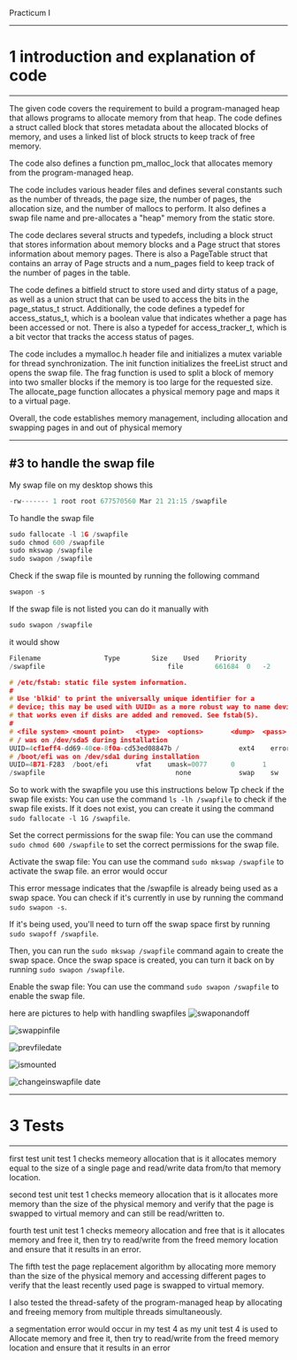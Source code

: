 Practicum I

-------------------------------------------------------------------------------------------------------------------------------------------------------------------
# 1 introduction and explanation of code
-------------------------------------------------------------------------------------------------------------------------------------------------------------------

The given code covers the requirement to build a program-managed heap that allows programs to allocate memory from that heap. The code defines a struct called block that stores metadata about the allocated blocks of memory, and uses a linked list of block structs to keep track of free memory.

The code also defines a function pm_malloc_lock that allocates memory from the program-managed heap. 

The code includes various header files and defines several constants such as the number of threads, the page size, the number of pages, the allocation size, and the number of mallocs to perform. It also defines a swap file name and pre-allocates a "heap" memory from the static store.

The code declares several structs and typedefs, including a block struct that stores information about memory blocks and a Page struct that stores information about memory pages. There is also a PageTable struct that contains an array of Page structs and a num_pages field to keep track of the number of pages in the table.

The code defines a bitfield struct to store used and dirty status of a page, as well as a union struct that can be used to access the bits in the page_status_t struct. Additionally, the code defines a typedef for access_status_t, which is a boolean value that indicates whether a page has been accessed or not. There is also a typedef for access_tracker_t, which is a bit vector that tracks the access status of pages.

The code includes a mymalloc.h header file and initializes a mutex variable for thread synchronization. The init function initializes the freeList struct and opens the swap file. The frag function is used to split a block of memory into two smaller blocks if the memory is too large for the requested size. The allocate_page function allocates a physical memory page and maps it to a virtual page.

Overall, the code establishes memory management, including allocation and swapping pages in and out of physical memory

--------------------------------------------------------------------------------------------------------------------------------------------------------------------
#3 to handle the swap file
---------------------------------------------------------------------------------------------------------------------------------------------------------------------
My swap file on my desktop shows this 
```c
-rw------- 1 root root 677570560 Mar 21 21:15 /swapfile
```
To handle the swap file
```c
sudo fallocate -l 1G /swapfile
sudo chmod 600 /swapfile
sudo mkswap /swapfile
sudo swapon /swapfile
```
Check if the swap file is mounted by running the following command
```c
swapon -s
```
If the swap file is not listed you can do it manually with 
```c
sudo swapon /swapfile
```

it would show 
```c
Filename				Type		Size	Used	Priority
/swapfile                              	file    	661684	0	-2
```

```c
# /etc/fstab: static file system information.
#
# Use 'blkid' to print the universally unique identifier for a
# device; this may be used with UUID= as a more robust way to name devices
# that works even if disks are added and removed. See fstab(5).
#
# <file system> <mount point>   <type>  <options>       <dump>  <pass>
# / was on /dev/sda5 during installation
UUID=4cf1eff4-dd69-40ce-8f0a-cd53ed08847b /               ext4    errors=remount-ro 0       1
# /boot/efi was on /dev/sda1 during installation
UUID=4B71-F283  /boot/efi       vfat    umask=0077      0       1
/swapfile                                 none            swap    sw              0       0
```

So to work with the swapfile you use this instructions below 
Tp check if the swap file exists: You can use the command `ls -lh /swapfile` to check if the swap file exists. If it does not exist, you can create it using the command `sudo fallocate -l 1G /swapfile`.

Set the correct permissions for the swap file: You can use the command `sudo chmod 600 /swapfile` to set the correct permissions for the swap file. 

Activate the swap file: You can use the command `sudo mkswap /swapfile` to activate the swap file. an error would occur  

This error message indicates that the /swapfile is already being used as a swap space. You can check if it's currently in use by running the command `sudo swapon -s`. 

If it's being used, you'll need to turn off the swap space first by running `sudo swapoff /swapfile`. 

Then, you can run the `sudo mkswap /swapfile` command again to create the swap space. Once the swap space is created, you can turn it back on by running `sudo swapon /swapfile`. 

Enable the swap file: You can use the command `sudo swapon /swapfile` to enable the swap file. 

here are pictures to help with handling swapfiles
![swaponandoff](https://user-images.githubusercontent.com/77821039/226798043-d3112f7b-f782-4df0-9412-a7c65cf04ea6.PNG)

![swappinfile](https://user-images.githubusercontent.com/77821039/226798063-6a3aa244-2a48-46e7-a573-da9827c4fb4a.PNG)

![prevfiledate](https://user-images.githubusercontent.com/77821039/226798022-109ff2c4-1756-452e-be29-f6ac22a824bf.PNG)

![ismounted](https://user-images.githubusercontent.com/77821039/226797999-b2a480c3-63ef-4b6c-91ea-d9e42581b6ab.PNG)

![changeinswapfile date](https://user-images.githubusercontent.com/77821039/226797978-acfbe3e0-745a-4fbe-a42a-442ef3e4198c.PNG)


-------------------------------------------------------------------------------------------------------------------------------------------------------------------
# 3 Tests
-------------------------------------------------------------------------------------------------------------------------------------------------------------------
first test unit test 1 checks memeory allocation that is it allocates memory equal to the size of a single page and read/write data from/to that memory location. 

second test unit test 1 checks memeory allocation that is it allocates more memory than the size of the physical memory and verify that the page is swapped to virtual memory and can still be read/written to. 

fourth test unit test 1 checks memeory  allocation  and free that is it allocates memory and free it, then try to read/write from the freed memory location and ensure that it results in an error. 

The fifth test the page replacement algorithm by allocating more memory than the size of the physical memory and accessing different pages to verify that the least recently used page is swapped to virtual memory. 

I also tested the thread-safety of the program-managed heap by allocating and freeing memory from multiple threads simultaneously. 

a segmentation error would occur in my test 4 as my unit test 4 is used to Allocate memory and free it, then try to read/write from the freed memory location and ensure that it results in an error
